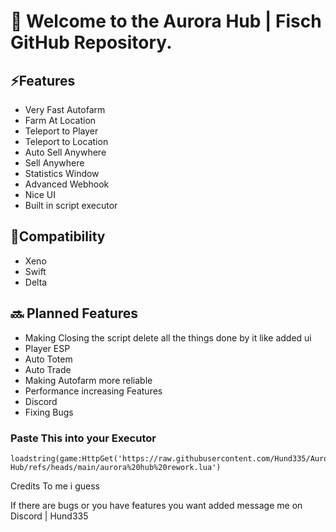 # 🎣 Welcome to the Aurora Hub | Fisch GitHub Repository.

## ⚡Features
- Very Fast Autofarm
- Farm At Location
- Teleport to Player
- Teleport to Location
- Auto Sell Anywhere
- Sell Anywhere
- Statistics Window
- Advanced Webhook
- Nice UI
- Built in script executor
  
## 🔌Compatibility
* Xeno
* Swift
* Delta

## 🔜 Planned Features
* Making Closing the script delete all the things done by it like added ui
* Player ESP
* Auto Totem
* Auto Trade
* Making Autofarm more reliable
* Performance increasing Features
* Discord
* Fixing Bugs
  
### Paste This into your Executor
```
loadstring(game:HttpGet('https://raw.githubusercontent.com/Hund335/Aurora-Hub/refs/heads/main/aurora%20hub%20rework.lua')
```

Credits To me i guess

If there are bugs or you have features you want added message me on Discord | Hund335
